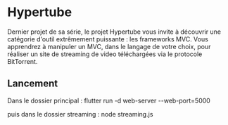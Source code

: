 # Hypertube

Dernier projet de sa série, le projet Hypertube vous invite à découvrir une catégorie d'outil extrêmement puissante : les frameworks MVC. Vous apprendrez à manipuler un MVC, dans le langage de votre choix, pour réaliser un site de streaming de video téléchargées via le protocole BitTorrent.

## Lancement

Dans le dossier principal : flutter run -d web-server --web-port=5000

puis dans le dossier streaming : node streaming.js
